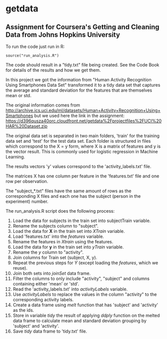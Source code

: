 # getdata
## Assignment for Coursera's Getting and Cleaning Data from Johns Hopkins University

To run the code just run in R:
```
source("run_analysis.R") 
```
The code should result in a "tidy.txt" file being created. See the Code Book for details of the results and how we get them.

In this project we got the information from "Human Activity Recognition Using Smartphones Data Set" transformed it to a tidy data set that captures the average and standard deviation for the features that are themselves mean or std.

The original information comes from http://archive.ics.uci.edu/ml/datasets/Human+Activity+Recognition+Using+Smartphones but we used here the link in the assignment: 
https://d396qusza40orc.cloudfront.net/getdata%2Fprojectfiles%2FUCI%20HAR%20Dataset.zip 

The original data set is separated in two main folders, 'train' for the training data set and 'test' for the test data set. Each folder is structured in files which correspond to the X = y form, where X is a matrix of features and y is the vector result. This is commonly used for logistic regression in Machine Learning. 

The results vectors 'y' values correspond to the 'activity_labels.txt' file.

The matrices X has one column per feature in the 'features.txt' file and one row per observation.

The "subject_*.txt" files have the same amount of rows as the corresponding X files and each one has the subject (person in the experiment) number.


The run_analysis.R script does the following process:

1. Load the data for subjects in the train set into subjectTrain variable.
1. Rename the subjects column to "subject".
1. Load the data for __X__ in the train set into _XTrain_ variable.
1. Load 'features.txt' into the _features_ variable.
1. Rename the features in _Xtrain_ using the features.
1. Load the data for __y__ in the train set into _yTrain_ variable.
1. Rename the _y_ column to "activity".
1. Join columns for Train set (subject, X, y).
1. Repeat the previous steps for _Y_ (except loading the _features_, which we reuse).
1. Join both sets into _joinSet_ data frame.
1. Filter the columns to only include "activity", "subject" and columns containing either 'mean' or 'std'.
1. Read the 'activity_labels.txt' into _activityLabels_ variable.
1. Use _activityLabels_ to replace the values in the column "activity" to the corresponding activity labels.
1. Create a data frame using _melt_ function that has 'subject' and 'activity' as the ids.
1. Store in variable _tidy_ the result of applying _ddply_ function on the melted data frame to calculate mean and standard deviation grouping by 'subject' and 'activity'. 
1. Save _tidy_ data frame to 'tidy.txt' file.
